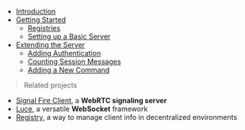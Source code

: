 * [Introduction](./README.md)
* [Getting Started](./Getting-Started.md)
  * [Registries](./Getting-Started.md@Registries)
  * [Setting up a Basic Server](./Getting-Started.md#Setting-up-a-Basic-Server)
* [Extending the Server](./Extending-the-Server.md)
  * [Adding Authentication](./Extending-the-Server.md#Adding-Authentication)
  * [Counting Session Messages](./Extending-the-Server.md#Counting-Session-Messages)
  * [Adding a New Command](./Extending-the-Server.md#Adding-a-New-Command)

> Related projects

* [Signal Fire Client](https://github.com/Signal-Fire/client),
  a __WebRTC signaling server__
* [Luce](https://github.com/lucets/luce), a versatile __WebSocket__
  framework
* [Registry](https://github.com/lucets/registry), a way to manage
client info in decentralized environments
